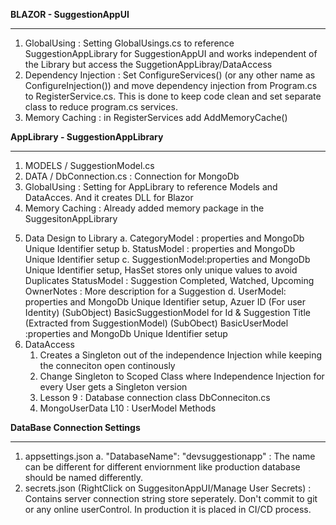 **BLAZOR - SuggestionAppUI**
***
1. GlobalUsing : Setting GlobalUsings.cs to reference SuggestionAppLibrary for SuggestionAppUI and works independent of the Library but access the SuggetionAppLibray/DataAccess
2. Dependency Injection : Set ConfigureServices() (or any other name as ConfigureInjection()) and move dependency injection from Program.cs to RegisterService.cs.  This is done to keep code clean and set separate class to reduce program.cs services.
3. Memory Caching : in RegisterServices add AddMemoryCache()
   







**AppLibrary - SuggestionAppLibrary**
***

1. MODELS / SuggestionModel.cs
2. DATA / DbConnection.cs  : Connection for MongoDb
3. GlobalUsing : Setting for AppLibrary to reference Models and DataAcces. And it creates DLL for Blazor
4. Memory Caching : Already added memory package in the SuggesitonAppLibrary
 <PackageReference Include="Microsoft.Extensions.Caching.Memory" Version="6.0.0" />

5. Data Design to Library
	a. CategoryModel : properties and MongoDb Unique Identifier setup
	b. StatusModel :   properties and MongoDb Unique Identifier setup
	c. SuggestionModel:properties and MongoDb Unique Identifier setup, 
					   HasSet<strring> stores only unique values to avoid Duplicates
					   StatusModel : Suggestion Completed, Watched, Upcoming
					   OwnerNotes :  More description for a Suggestion
	d. UserModel:	   properties and MongoDb Unique Identifier setup, Azuer ID (For user Identity)
					   (SubObject) BasicSuggestionModel for Id & Suggestion Title (Extracted from SuggestionModel)
					   (SubObect) BasicUserModel :properties and MongoDb Unique Identifier setup 
6. DataAccess
	1. Creates a Singleton out of the independence Injection while keeping the conneciton open continously
	2. Change Singleton to Scoped Class where Independence Injection for every User gets a Singleton version 
	3. Lesson 9 : Database connection class DbConneciton.cs
	4. MongoUserData L10 : UserModel Methods



**DataBase Connection Settings**
***
1. appsettings.json
	a. "DatabaseName": "devsuggestionapp" : The name can be different for different enviornment like production database should be named differently.
2. secrets.json (RightClick on SuggesitonAppUI/Manage User Secrets) : Contains server connection string store seperately. Don't commit to git or any online userControl. In production it is placed in CI/CD process.



	